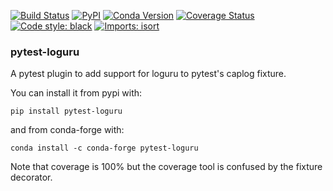 [![Build Status](https://github.com/mcarans/pytest-loguru/workflows/build/badge.svg)](https://github.com/mcarans/pytest-loguru/actions?query=workflow%3Abuild)
[![PyPI](https://img.shields.io/pypi/v/pytest-loguru.svg)](https://pypi.python.org/pypi/pytest-loguru)
[![Conda Version](https://img.shields.io/conda/vn/conda-forge/pytest-loguru.svg)](https://anaconda.org/conda-forge/pytest-loguru)
[![Coverage Status](https://codecov.io/gh/mcarans/pytest-loguru/branch/main/graph/badge.svg?token=JpWZc5js4y)](https://codecov.io/gh/mcarans/pytest-loguru)
[![Code style: black](https://img.shields.io/badge/code%20style-black-000000.svg)](https://github.com/psf/black)
[![Imports: isort](https://img.shields.io/badge/%20imports-isort-%231674b1?style=flat&labelColor=ef8336)](https://pycqa.github.io/isort/)

### pytest-loguru

A pytest plugin to add support for loguru to pytest's caplog fixture.

You can install it from pypi with:
```
pip install pytest-loguru
```
and from conda-forge with:
```
conda install -c conda-forge pytest-loguru
```

Note that coverage is 100% but the coverage tool is confused by the fixture decorator.
